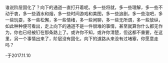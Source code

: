 谁说阶层固化了？向下的通道一直打开着呢。多一些将就，多一些理解，多一些不动于衷，多一些酒水和烟，多一些时间游戏和美图，多一些追剧，多一些泡吧，多一些玩耍，多一些松懈，多一些情绪，多一些闲聊，多一些无所谓，多一些放纵，如此种种便可看出，走上向下的通道不是一件很难的事情，甚至就算你什么都无作为，你也已经被钉在那条路上了。或许你不知，或许你清楚，但这都不重要，在这里，另一个事情出来了，阶层没有固化，向下的道路从来没有过堵塞，你愿意走吗？

-于2017.11.10
